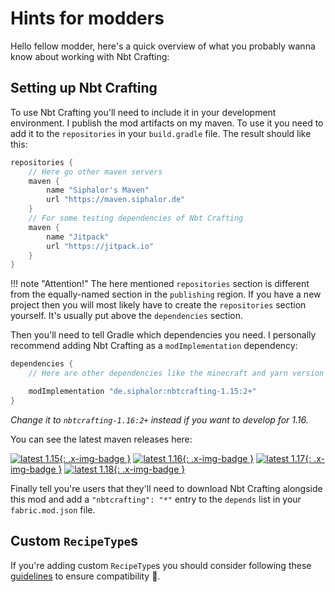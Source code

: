 # Hints for modders

Hello fellow modder, here's a quick overview of what you probably wanna know about working with Nbt Crafting:

## Setting up Nbt Crafting
To use Nbt Crafting you'll need to include it in your development environment. I publish the mod artifacts on my maven. To use it you need to add it to the `repositories` in your `build.gradle` file. The result should like this:

```gradle
repositories {
	// Here go other maven servers
	maven {
		name "Siphalor's Maven"
		url "https://maven.siphalor.de"
	}
	// For some testing dependencies of Nbt Crafting
	maven {
		name "Jitpack"
		url "https://jitpack.io"
	}
}
```

!!! note "Attention!"
	The here mentioned `repositories` section is different from the equally-named section in the `publishing` region. If you have a new project then you will most likely have to create the `repositories` section yourself. It's usually put above the `dependencies` section.

Then you'll need to tell Gradle which dependencies you need. I personally recommend adding Nbt Crafting as a `modImplementation` dependency:

```gradle
dependencies {
	// Here are other dependencies like the minecraft and yarn version

	modImplementation "de.siphalor:nbtcrafting-1.15:2+"
}
```

*Change it to `nbtcrafting-1.16:2+` instead if you want to develop for 1.16.*

You can see the latest maven releases here:

[![latest 1.15](https://img.shields.io/maven-metadata/v?label=latest%201.15&metadataUrl=https%3A%2F%2Fmaven.siphalor.de%2Fde%2Fsiphalor%2Fnbtcrafting-1.15%2Fmaven-metadata.xml){: .x-img-badge }](https://maven.siphalor.de/de/siphalor/nbtcrafting-1.15/)
[![latest 1.16](https://img.shields.io/maven-metadata/v?label=latest%201.16&metadataUrl=https%3A%2F%2Fmaven.siphalor.de%2Fde%2Fsiphalor%2Fnbtcrafting-1.16%2Fmaven-metadata.xml){: .x-img-badge }](https://maven.siphalor.de/de/siphalor/nbtcrafting-1.16/)
[![latest 1.17](https://img.shields.io/maven-metadata/v?label=latest%201.17&metadataUrl=https%3A%2F%2Fmaven.siphalor.de%2Fde%2Fsiphalor%2Fnbtcrafting-1.17%2Fmaven-metadata.xml){: .x-img-badge }](https://maven.siphalor.de/de/siphalor/nbtcrafting-1.17/)
[![latest 1.18](https://img.shields.io/maven-metadata/v?label=latest%201.18&metadataUrl=https%3A%2F%2Fmaven.siphalor.de%2Fde%2Fsiphalor%2Fnbtcrafting-1.18%2Fmaven-metadata.xml){: .x-img-badge }](https://maven.siphalor.de/de/siphalor/nbtcrafting-1.18/)

Finally tell you're users that they'll need to download Nbt Crafting alongside this mod and add a `"nbtcrafting": "*"` entry to the `depends` list in your `fabric.mod.json` file.

## Custom `RecipeType`s
If you're adding custom `RecipeType`s you should consider following these [guidelines](recipe-types/modded.md#guidelines-for-mod-authors) to ensure compatibility 🎉.
